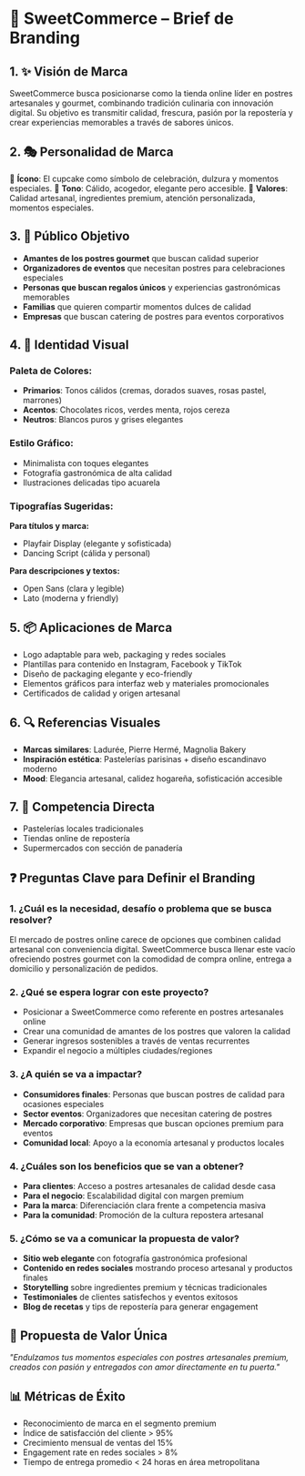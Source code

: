 # 🍰 SweetCommerce – Brief de Branding

## 1. ✨ Visión de Marca
SweetCommerce busca posicionarse como la tienda online líder en postres artesanales y gourmet, combinando tradición culinaria con innovación digital. Su objetivo es transmitir calidad, frescura, pasión por la repostería y crear experiencias memorables a través de sabores únicos.

## 2. 🎭 Personalidad de Marca
🧁 **Ícono**: El cupcake como símbolo de celebración, dulzura y momentos especiales.
🎯 **Tono**: Cálido, acogedor, elegante pero accesible.
🍯 **Valores**: Calidad artesanal, ingredientes premium, atención personalizada, momentos especiales.

## 3. 🎯 Público Objetivo
- **Amantes de los postres gourmet** que buscan calidad superior
- **Organizadores de eventos** que necesitan postres para celebraciones especiales
- **Personas que buscan regalos únicos** y experiencias gastronómicas memorables
- **Familias** que quieren compartir momentos dulces de calidad
- **Empresas** que buscan catering de postres para eventos corporativos

## 4. 🎨 Identidad Visual

### Paleta de Colores:
- **Primarios**: Tonos cálidos (cremas, dorados suaves, rosas pastel, marrones)
- **Acentos**: Chocolates ricos, verdes menta, rojos cereza
- **Neutros**: Blancos puros y grises elegantes

### Estilo Gráfico:
- Minimalista con toques elegantes
- Fotografía gastronómica de alta calidad
- Ilustraciones delicadas tipo acuarela

### Tipografías Sugeridas:
**Para títulos y marca:**
- Playfair Display (elegante y sofisticada)
- Dancing Script (cálida y personal)

**Para descripciones y textos:**
- Open Sans (clara y legible)
- Lato (moderna y friendly)

## 5. 📦 Aplicaciones de Marca
- Logo adaptable para web, packaging y redes sociales
- Plantillas para contenido en Instagram, Facebook y TikTok
- Diseño de packaging elegante y eco-friendly
- Elementos gráficos para interfaz web y materiales promocionales
- Certificados de calidad y origen artesanal

## 6. 🔍 Referencias Visuales
- **Marcas similares**: Ladurée, Pierre Hermé, Magnolia Bakery
- **Inspiración estética**: Pastelerías parisinas + diseño escandinavo moderno
- **Mood**: Elegancia artesanal, calidez hogareña, sofisticación accesible

## 7. 🥊 Competencia Directa
- Pastelerías locales tradicionales
- Tiendas online de repostería
- Supermercados con sección de panadería

## ❓ Preguntas Clave para Definir el Branding

### 1. ¿Cuál es la necesidad, desafío o problema que se busca resolver?
El mercado de postres online carece de opciones que combinen calidad artesanal con conveniencia digital. SweetCommerce busca llenar este vacío ofreciendo postres gourmet con la comodidad de compra online, entrega a domicilio y personalización de pedidos.

### 2. ¿Qué se espera lograr con este proyecto?
- Posicionar a SweetCommerce como referente en postres artesanales online
- Crear una comunidad de amantes de los postres que valoren la calidad
- Generar ingresos sostenibles a través de ventas recurrentes
- Expandir el negocio a múltiples ciudades/regiones

### 3. ¿A quién se va a impactar?
- **Consumidores finales**: Personas que buscan postres de calidad para ocasiones especiales
- **Sector eventos**: Organizadores que necesitan catering de postres
- **Mercado corporativo**: Empresas que buscan opciones premium para eventos
- **Comunidad local**: Apoyo a la economía artesanal y productos locales

### 4. ¿Cuáles son los beneficios que se van a obtener?
- **Para clientes**: Acceso a postres artesanales de calidad desde casa
- **Para el negocio**: Escalabilidad digital con margen premium
- **Para la marca**: Diferenciación clara frente a competencia masiva
- **Para la comunidad**: Promoción de la cultura repostera artesanal

### 5. ¿Cómo se va a comunicar la propuesta de valor?
- **Sitio web elegante** con fotografía gastronómica profesional
- **Contenido en redes sociales** mostrando proceso artesanal y productos finales
- **Storytelling** sobre ingredientes premium y técnicas tradicionales
- **Testimoniales** de clientes satisfechos y eventos exitosos
- **Blog de recetas** y tips de repostería para generar engagement

## 🚀 Propuesta de Valor Única
*"Endulzamos tus momentos especiales con postres artesanales premium, creados con pasión y entregados con amor directamente en tu puerta."*

## 📊 Métricas de Éxito
- Reconocimiento de marca en el segmento premium
- Índice de satisfacción del cliente > 95%
- Crecimiento mensual de ventas del 15%
- Engagement rate en redes sociales > 8%
- Tiempo de entrega promedio < 24 horas en área metropolitana